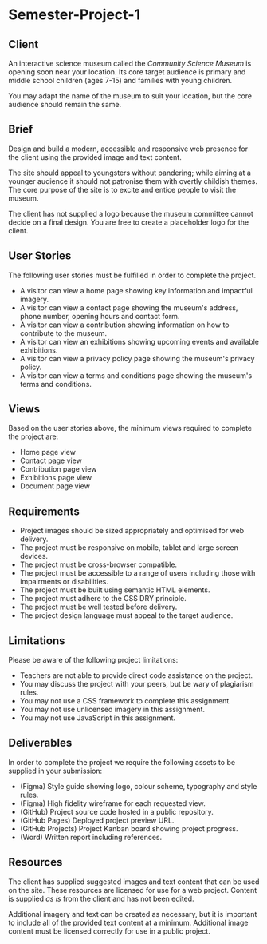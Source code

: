 # Semester-Project-1

## Client
An interactive science museum called the *Community Science Museum* is opening soon near your location. Its core target audience is primary and middle school children (ages 7-15) and families with young children.

You may adapt the name of the museum to suit your location, but the core audience should remain the same.

## Brief
Design and build a modern, accessible and responsive web presence for the client using the provided image and text content.

The site should appeal to youngsters without pandering; while aiming at a younger audience it should not patronise them with overtly childish themes. The core purpose of the site is to excite and entice people to visit the museum.

The client has not supplied a logo because the museum committee cannot decide on a final design. You are free to create a placeholder logo for the client.

## User Stories
The following user stories must be fulfilled in order to complete the project.
- A visitor can view a home page showing key information and impactful imagery.
- A visitor can view a contact page showing the museum's address, phone number, opening hours and contact form.
- A visitor can view a contribution showing information on how to contribute to the museum.
- A visitor can view an exhibitions showing upcoming events and available exhibitions.
- A visitor can view a privacy policy page showing the museum's privacy policy.
- A visitor can view a terms and conditions page showing the museum's terms and conditions.

## Views
Based on the user stories above, the minimum views required to complete the project are:
- Home page view
- Contact page view
- Contribution page view
- Exhibitions page view
- Document page view

## Requirements
- Project images should be sized appropriately and optimised for web delivery.
- The project must be responsive on mobile, tablet and large screen devices.
- The project must be cross-browser compatible.
- The project must be accessible to a range of users including those with impairments or disabilities.
- The project must be built using semantic HTML elements.
- The project must adhere to the CSS DRY principle.
- The project must be well tested before delivery.
- The project design language must appeal to the target audience.

## Limitations
Please be aware of the following project limitations:
- Teachers are not able to provide direct code assistance on the project.
- You may discuss the project with your peers, but be wary of plagiarism rules.
- You may not use a CSS framework to complete this assignment.
- You may not use unlicensed imagery in this assignment.
- You may not use JavaScript in this assignment.

## Deliverables
In order to complete the project we require the following assets to be supplied in your submission:
- (Figma) Style guide showing logo, colour scheme, typography and style rules.
- (Figma) High fidelity wireframe for each requested view.
- (GitHub) Project source code hosted in a public repository.
- (GitHub Pages) Deployed project preview URL.
- (GitHub Projects) Project Kanban board showing project progress.
- (Word) Written report including references.

## Resources
The client has supplied suggested images and text content that can be used on the site. These resources are licensed for use for a web project. Content is supplied *as is* from the client and has not been edited.

Additional imagery and text can be created as necessary, but it is important to include all of the provided text content at a minimum. Additional image content must be licensed correctly for use in a public project.
